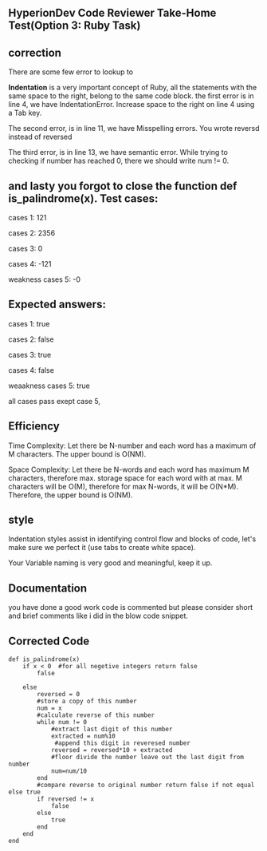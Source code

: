 HyperionDev Code Reviewer Take-Home Test(Option 3: Ruby Task)
---

correction
---
There are some few error to lookup to

**Indentation** is a very important concept of Ruby, all the statements with the same space to the right, 
belong to the same code block.
the first error is in line 4, we have IndentationError. Increase space to the right on line 4 using a Tab key.

The second error, is in line 11, we have Misspelling errors. You wrote reversd instead of reversed

The third error, is in line 13, we have semantic error. While trying to checking if number has reached 0, there we should write num != 0.

and lasty you forgot to close the function **def is_palindrome(x)**. 
Test cases:
---
cases 1: 121

cases 2: 2356

cases 3: 0

cases 4: -121

weakness cases 5: -0

Expected answers:
---

cases 1: true

cases 2: false

cases 3: true

cases 4: false

weaakness cases 5: true

all cases pass exept case 5,    


Efficiency
---

Time Complexity: Let there be N-number and each word has a maximum of M characters. The upper bound is O(NM).

Space Complexity: Let there be N-words and each word has maximum M characters, therefore max. storage space 
for each word with at max. M characters will be O(M), therefore for max N-words, it will be O(N*M). Therefore,
the upper bound is O(NM).



style
---
 
Indentation styles assist in identifying control flow and blocks of code, let's make sure we perfect it 
  (use tabs to create white space).
 
Your Variable naming is very good and meaningful, keep it up.

Documentation
---
you have done a good work code is commented but please consider short and brief comments like i did in the blow code snippet.
 
Corrected Code
 ---
```
def is_palindrome(x)
    if x < 0  #for all negetive integers return false
        false

    else 
        reversed = 0
        #store a copy of this number
        num = x  
        #calculate reverse of this number
        while num != 0
            #extract last digit of this number
            extracted = num%10
             #append this digit in reveresed number
            reversed = reversed*10 + extracted 
            #floor divide the number leave out the last digit from number
            num=num/10
        end
        #compare reverse to original number return false if not equal else true
        if reversed != x
            false
        else
            true
        end
    end
end
```
